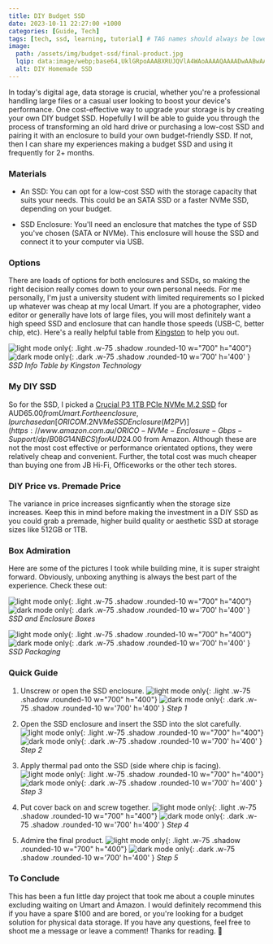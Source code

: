 ```yaml
---
title: DIY Budget SSD
date: 2023-10-11 22:27:00 +1000
categories: [Guide, Tech]
tags: [tech, ssd, learning, tutorial] # TAG names should always be lowercase
image:
  path: /assets/img/budget-ssd/final-product.jpg
  lqip: data:image/webp;base64,UklGRpoAAABXRUJQVlA4WAoAAAAQAAAADwAABwAAQUxQSDIAAAARL0AmbZurmr57yyIiqE8oiG0bejIYEQTgqiDA9vqnsUSI6H+oAERp2HZ65qP/VIAWAFZQOCBCAAAA8AEAnQEqEAAIAAVAfCWkAALp8sF8rgRgAP7o9FDvMCkMde9PK7euH5M1m6VWoDXf2FkP3BqV0ZYbO6NA/VFIAAAA
  alt: DIY Homemade SSD
---
```


In today's digital age, data storage is crucial, whether you're a professional handling large files or a casual user looking to boost your device's performance. One cost-effective way to upgrade your storage is by creating your own DIY budget SSD. Hopefully I will be able to guide you through the process of transforming an old hard drive or purchasing a low-cost SSD and pairing it with an enclosure to build your own budget-friendly SSD. If not, then I can share my experiences making a budget SSD and using it frequently for 2+ months.

### Materials

- An SSD: You can opt for a low-cost SSD with the storage capacity that suits your needs. This could be an SATA SSD or a faster NVMe SSD, depending on your budget.

- SSD Enclosure: You'll need an enclosure that matches the type of SSD you've chosen (SATA or NVMe). This enclosure will house the SSD and connect it to your computer via USB.

### Options

There are loads of options for both enclosures and SSDs, so making the right decision really comes down to your own personal needs. For me personally, I'm just a university student with limited requirements so I picked up whatever was cheap at my local Umart. If you are a photographer, video editor or generally have lots of large files, you will most definitely want a high speed SSD and enclosure that can handle those speeds (USB-C, better chip, etc). Here's a really helpful table from [Kingston](https://www.kingston.com/en/blog/pc-performance/ssd-form-factors) to help you out.

![light mode only](/assets/img/diy-budget-ssd/ssd-info.png){: .light .w-75 .shadow .rounded-10 w="700" h="400"}
![dark mode only](/assets/img/diy-budget-ssd/ssd-info.png){: .dark .w-75 .shadow .rounded-10 w='700' h='400' }
_SSD Info Table by Kingston Technology_

### My DIY SSD

So for the SSD, I picked a [Crucial P3 1TB PCIe NVMe M.2 SSD](https://www.umart.com.au/product/crucial-p3-1tb-ct1000p3ssd8-pcie-nvme-m-2-ssd-65227) for AUD$65.00 from Umart. For the enclosure, I purchased an [ORICO M.2 NVMe SSD Enclosure (M2PV)](https://www.amazon.com.au/ORICO-NVMe-Enclosure-Gbps-Support/dp/B08G14NBCS) for AUD$24.00 from Amazon. Although these are not the most cost effective or performance orientated options, they were relatively cheap and convenient. Further, the total cost was much cheaper than buying one from JB Hi-Fi, Officeworks or the other tech stores.

### DIY Price vs. Premade Price

The variance in price increases signficantly when the storage size increases. Keep this in mind before making the investment in a DIY SSD as you could grab a premade, higher build quality or aesthetic SSD at storage sizes like 512GB or 1TB.

### Box Admiration

Here are some of the pictures I took while building mine, it is super straight forward. Obviously, unboxing anything is always the best part of the experience. Check these out:

![light mode only](/assets/img/diy-budget-ssd/box.jpg){: .light .w-75 .shadow .rounded-10 w="700" h="400"}
![dark mode only](/assets/img/diy-budget-ssd/box.jpg){: .dark .w-75 .shadow .rounded-10 w='700' h='400' }
_SSD and Enclosure Boxes_

![light mode only](/assets/img/diy-budget-ssd/ssd-package.jpg){: .light .w-75 .shadow .rounded-10 w="700" h="400"}
![dark mode only](/assets/img/diy-budget-ssd/ssd-package.jpg){: .dark .w-75 .shadow .rounded-10 w='700' h='400' }
_SSD Packaging_

### Quick Guide

1.  Unscrew or open the SSD enclosure.
    ![light mode only](/assets/img/diy-budget-ssd/step1.jpg){: .light .w-75 .shadow .rounded-10 w="700" h="400"}
    ![dark mode only](/assets/img/diy-budget-ssd/step1.jpg){: .dark .w-75 .shadow .rounded-10 w='700' h='400' }
    _Step 1_

2.  Open the SSD enclosure and insert the SSD into the slot carefully.
    ![light mode only](/assets/img/diy-budget-ssd/step2.jpg){: .light .w-75 .shadow .rounded-10 w="700" h="400"}
    ![dark mode only](/assets/img/diy-budget-ssd/step2.jpg){: .dark .w-75 .shadow .rounded-10 w='700' h='400' }
    _Step 2_

3.  Apply thermal pad onto the SSD (side where chip is facing).
    ![light mode only](/assets/img/diy-budget-ssd/step3.jpg){: .light .w-75 .shadow .rounded-10 w="700" h="400"}
    ![dark mode only](/assets/img/diy-budget-ssd/step3.jpg){: .dark .w-75 .shadow .rounded-10 w='700' h='400' }
    _Step 3_

4.  Put cover back on and screw together.
    ![light mode only](/assets/img/diy-budget-ssd/step4.jpg){: .light .w-75 .shadow .rounded-10 w="700" h="400"}
    ![dark mode only](/assets/img/diy-budget-ssd/step4.jpg){: .dark .w-75 .shadow .rounded-10 w='700' h='400' }
    _Step 4_

5.  Admire the final product.
    ![light mode only](/assets/img/diy-budget-ssd/final-product.jpg){: .light .w-75 .shadow .rounded-10 w="700" h="400"}
    ![dark mode only](/assets/img/diy-budget-ssd/final-product.jpg){: .dark .w-75 .shadow .rounded-10 w='700' h='400' }
    _Step 5_

### To Conclude

This has been a fun little day project that took me about a couple minutes excluding waiting on Umart and Amazon. I would definitely recommend this if you have a spare $100 and are bored, or you're looking for a budget solution for physical data storage. If you have any questions, feel free to shoot me a message or leave a comment! Thanks for reading. 👋
